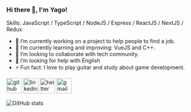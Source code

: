 ### Hi there 👋, I'm Yago!

Skills: JavaScript / TypeScript / NodeJS / Express / ReactJS / NextJS / Redux

- 🔭 I’m currently working on a project to help people to find a job. 
- 🌱 I’m currently learning and improving: VueJS and C++. 
- 👯 I’m looking to collaborate with tech community. 
- 🤔 I’m looking for help with English 
- ⚡ Fun fact: I love to play guitar and study about game development. 


[<img src='https://cdn.jsdelivr.net/npm/simple-icons@3.0.1/icons/github.svg' alt='github' height='40'>](https://github.com/YagoCrispim)  [<img src='https://cdn.jsdelivr.net/npm/simple-icons@3.0.1/icons/linkedin.svg' alt='linkedin' height='40'>](https://www.linkedin.com/in/yago-crispim-66b01619b/)  [<img src='https://cdn.jsdelivr.net/npm/simple-icons@3.0.1/icons/twitter.svg' alt='twitter' height='40'>](https://twitter.com/Souza_R96)  [<img src='https://cdn.jsdelivr.net/npm/simple-icons@3.0.1/icons/gmail.svg' alt='gmail' height='40'>](yagocrispim.r.s@gmail.com)  

![GitHub stats](https://github-readme-stats.vercel.app/api?username=YagoCrispim&show_icons=true)  

